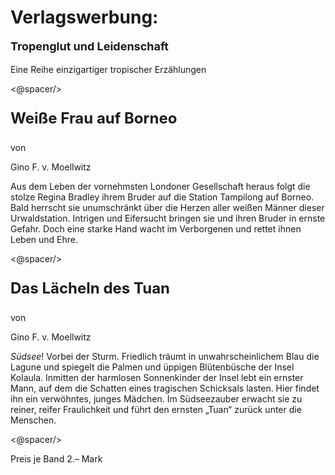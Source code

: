 Verlagswerbung:
===============

<p class="centered" style="font-weight: bold; font-size: large;">Tropenglut und Leidenschaft</p>

<p class="centered">Eine Reihe einzigartiger tropischer Erzählungen</p>

<@spacer/>

<p class="centered" style="font-weight: bold; font-size: x-large;">Weiße Frau auf Borneo</p>

<p class="centered">von</p>

<p class="centered">Gino F. v. Moellwitz</p>

Aus dem Leben der vornehmsten Londoner Gesellschaft heraus folgt die stolze
Regina Bradley ihrem Bruder auf die Station Tampilong auf Borneo. Bald herrscht
sie unumschränkt über die Herzen aller weißen Männer dieser Urwaldstation.
Intrigen und Eifersucht bringen sie und ihren Bruder in ernste Gefahr. Doch
eine starke Hand wacht im Verborgenen und rettet ihnen Leben und Ehre.

<@spacer/>

<p class="centered" style="font-weight: bold; font-size: x-large;">Das Lächeln des Tuan</p>

<p class="centered">von</p>

<p class="centered">Gino F. v. Moellwitz</p>

*Südsee*! Vorbei der Sturm. Friedlich träumt in unwahrscheinlichem Blau die
Lagune und spiegelt die Palmen und üppigen Blütenbüsche der Insel Kolaula.
Inmitten der harmlosen Sonnenkinder der Insel lebt ein ernster Mann, auf dem
die Schatten eines tragischen Schicksals lasten. Hier findet ihn ein
verwöhntes, junges Mädchen. Im Südseezauber erwacht sie zu reiner, reifer
Fraulichkeit und führt den ernsten „Tuan“ zurück unter die Menschen.

<@spacer/>

<p class="centered">Preis je Band 2.– Mark</p>

